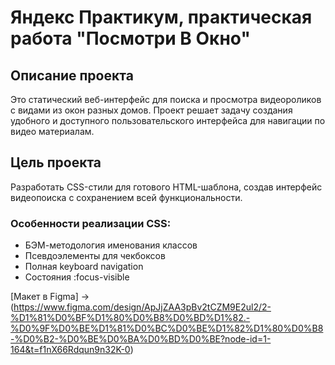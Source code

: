 
# Яндекс Практикум, практическая работа "Посмотри В Окно"

## Описание проекта

Это статический веб-интерфейс для поиска и просмотра видеороликов с видами из окон разных домов. Проект решает задачу создания удобного и доступного пользовательского интерфейса для навигации по видео материалам.

## Цель проекта
Разработать CSS-стили для готового HTML-шаблона, создав интерфейс видеопоиска с сохранением всей функциональности.


### Особенности реализации CSS:

* БЭМ-методология именования классов
* Псевдоэлементы для чекбоксов
* Полная keyboard navigation
* Состояния :focus-visible

[Макет в Figma] → (https://www.figma.com/design/ApJjZAA3pBv2tCZM9E2ul2/2-%D1%81%D0%BF%D1%80%D0%B8%D0%BD%D1%82.-%D0%9F%D0%BE%D1%81%D0%BC%D0%BE%D1%82%D1%80%D0%B8-%D0%B2-%D0%BE%D0%BA%D0%BD%D0%BE?node-id=1-164&t=f1nX66Rdqun9n32K-0) 



